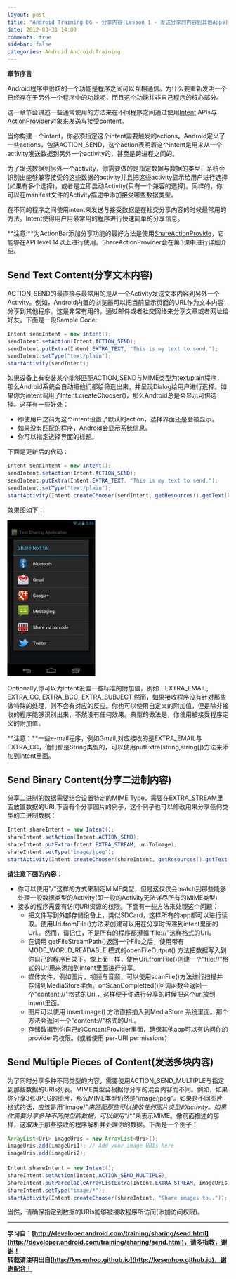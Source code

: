 ```yaml
---
layout: post
title: "Android Training 06 - 分享内容(Lesson 1 - 发送分享的内容到其他Apps)"
date: 2012-03-31 14:00
comments: true
sidebar: false
categories: Android Android:Training
---
```


**章节序言**

Android程序中很炫的一个功能是程序之间可以互相通信。为什么要重新发明一个已经存在于另外一个程序中的功能呢，而且这个功能并非自己程序的核心部分。

这一章节会讲述一些通常使用的方法来在不同程序之间通过使用[Intent](https://developer.android.com/reference/android/content/Intent.html) APIs与[ActionProvider](https://developer.android.com/reference/android/view/ActionProvider.html)对象来发送与接受content。

<!-- more -->

当你构建一个intent，你必须指定这个intent需要触发的actions。Android定义了一些actions，包括ACTION_SEND，这个action表明着这个intent是用来从一个activity发送数据到另外一个activity的，甚至是跨进程之间的。

为了发送数据到另外一个activity，你需要做的是指定数据与数据的类型，系统会识别出能够兼容接受的这些数据的activity并且把这些activity显示给用户进行选择(如果有多个选择)，或者是立即启动Activity(只有一个兼容的选择)。同样的，你可以在manifest文件的Activity描述中添加接受哪些数据类型。

在不同的程序之间使用intent来发送与接受数据是在社交分享内容的时候最常用的方法。Intent使得用户用最常用的程序进行快速简单的分享信息。

**注意:**为ActionBar添加分享功能的最好方法是使用[ShareActionProvide](https://developer.android.com/reference/android/widget/ShareActionProvider.html)，它能够在API level 14以上进行使用。ShareActionProvider会在第3课中进行详细介绍。

## Send Text Content(分享文本内容)
ACTION_SEND的最直接与最常用的是从一个Activity发送文本内容到另外一个Activity。例如，Android内置的浏览器可以把当前显示页面的URL作为文本内容分享到其他程序。这是非常有用的，通过邮件或者社交网络来分享文章或者网址给好友。下面是一段Sample Code:
```java
Intent sendIntent = new Intent();
sendIntent.setAction(Intent.ACTION_SEND);
sendIntent.putExtra(Intent.EXTRA_TEXT, "This is my text to send.");
sendIntent.setType("text/plain");
startActivity(sendIntent);
```
如果设备上有安装某个能够匹配ACTION_SEND与MIME类型为text/plain程序，那么Android系统会自动把他们都给筛选出来，并呈现Dialog给用户进行选择。如果你为intent调用了Intent.createChooser()，那么Android总是会显示可供选择。这样有一些好处：

* 即使用户之前为这个intent设置了默认的action，选择界面还是会被显示。
* 如果没有匹配的程序，Android会显示系统信息。
* 你可以指定选择界面的标题。

下面是更新后的代码：
```java
Intent sendIntent = new Intent();
sendIntent.setAction(Intent.ACTION_SEND);
sendIntent.putExtra(Intent.EXTRA_TEXT, "This is my text to send.");
sendIntent.setType("text/plain");
startActivity(Intent.createChooser(sendIntent, getResources().getText(R.string.send_to));
```
效果图如下：

![share-text-screenshot.png](/images/articles/share-text-screenshot.png "Figure 1. Screenshot of ACTION_SEND intent chooser on a handset.")

Optionally,你可以为intent设置一些标准的附加值，例如：EXTRA_EMAIL, EXTRA_CC, EXTRA_BCC, EXTRA_SUBJECT.然而，如果接收程序没有针对那些做特殊的处理，则不会有对应的反应。你也可以使用自定义的附加值，但是除非接收的程序能够识别出来，不然没有任何效果。典型的做法是，你使用被接受程序定义的附加值。

**注意：**一些e-mail程序，例如Gmail,对应接收的是EXTRA_EMAIL与EXTRA_CC，他们都是String类型的，可以使用putExtra(string,string[])方法来添加到intent里面。

## Send Binary Content(分享二进制内容)
分享二进制的数据需要结合设置特定的MIME Type，需要在EXTRA_STREAM里面放置数据的URI,下面有个分享图片的例子，这个例子也可以修改用来分享任何类型的二进制数据：
```java
Intent shareIntent = new Intent();  
shareIntent.setAction(Intent.ACTION_SEND);  
shareIntent.putExtra(Intent.EXTRA_STREAM, uriToImage);  
shareIntent.setType("image/jpeg");  
startActivity(Intent.createChooser(shareIntent, getResources().getText(R.string.send_to)));  
```
**请注意下面的内容：**

* 你可以使用"*/*"这样的方式来制定MIME类型，但是这仅仅会match到那些能够处理一般数据类型的Activity(即一般的Activity无法详尽所有的MIME类型)
* 接收的程序需要有访问URI资源的权限。下面有一些方法来处理这个问题：
	* 把文件写到外部存储设备上，类似SDCard，这样所有的app都可以进行读取。使用Uri.fromFile()方法来创建可以用在分享时传递到intent里面的Uri.。然而，请记住，不是所有的程序都遵循“file://”这样格式的Uri。
	* 在调用 getFileStreamPath()返回一个File之后，使用带有MODE_WORLD_READABLE 模式的openFileOutput() 方法把数据写入到你自己的程序目录下。像上面一样，使用Uri.fromFile()创建一个“file://”格式的Uri用来添加到intent里面进行分享。
	* 媒体文件，例如图片，视频与音频，可以使用scanFile()方法进行扫描并存储到MediaStore里面。onScanCompletted()回调函数会返回一个"content://"格式的Uri.，这样便于你进行分享的时候把这个uri放到intent里面。
	* 图片可以使用 insertImage() 方法直接插入到MediaStore 系统里面。那个方法会返回一个"content://"格式的Uri.。
	* 存储数据到你自己的ContentProvider里面，确保其他app可以有访问你的provider的权限。(或者使用 per-URI permissions)

## Send Multiple Pieces of Content(发送多块内容)
为了同时分享多种不同类型的内容，需要使用ACTION_SEND_MULTIPLE与指定到那些数据的URIs列表。MIME类型会根据你分享的混合内容而不同。例如，如果你分享3张JPEG的图片，那么MIME类型仍然是“image/jpeg”。如果是不同图片格式的话，应该是用“image/*”来匹配那些可以接收任何图片类型的activity。如果你需要分享多种不同类型的数据，可以使用“*/*”来表示MIME。像前面描述的那样，这取决于那些接收的程序解析并处理你的数据。下面是一个例子：
```java
ArrayList<Uri> imageUris = new ArrayList<Uri>();  
imageUris.add(imageUri1); // Add your image URIs here  
imageUris.add(imageUri2);  
  
Intent shareIntent = new Intent();  
shareIntent.setAction(Intent.ACTION_SEND_MULTIPLE);  
shareIntent.putParcelableArrayListExtra(Intent.EXTRA_STREAM, imageUris);  
shareIntent.setType("image/*");  
startActivity(Intent.createChooser(shareIntent, "Share images to.."));  
```
当然，请确保指定到数据的URIs能够被接收程序所访问(添加访问权限)。

*********************************
**学习自：[http://developer.android.com/training/sharing/send.html](http://developer.android.com/training/sharing/send.html)，请多指教，谢谢！**  
**转载请注明出自[http://kesenhoo.github.io](http://kesenhoo.github.io)，谢谢配合！**






